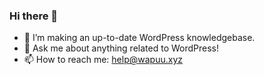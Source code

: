 ### Hi there 👋

<!--
**wapuu-xyz/wapuu-xyz** is a ✨ _special_ ✨ repository because its `README.md` (this file) appears on your GitHub profile.
-->

- 🔭 I’m making an up-to-date WordPress knowledgebase.
- 💬 Ask me about anything related to WordPress!
- 📫 How to reach me: help@wapuu.xyz
